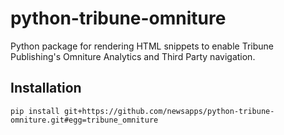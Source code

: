 python-tribune-omniture
=======================

Python package for rendering HTML snippets to enable Tribune Publishing's Omniture Analytics and Third Party navigation.

Installation
------------

    pip install git+https://github.com/newsapps/python-tribune-omniture.git#egg=tribune_omniture 


